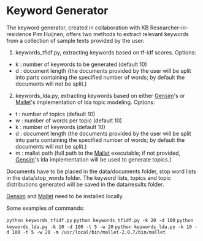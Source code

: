 Keyword Generator
=================

The keyword generator, created in collaboration with KB Researcher-in-residence Pim Huijnen, offers two methods to extract relevant keywords from a collection of sample texts provided by the user:

1) keywords_tfidf.py, extracting keywords based on tf-idf scores. Options:
 
- k : number of keywords to be generated (default 10)
- d : document length (the documents provided by the user will be split into parts containing the specified number of words; by default the documents will not be split.)
 
2) keywords_lda.py, extracting keywords based on either [Gensim](https://radimrehurek.com/gensim/)'s or [Mallet](http://mallet.cs.umass.edu)'s implementation of lda topic modeling. Options:
 
- t : number of topics (default 10)
- w : number of words per topic (default 10)
- k : number of keywords (default 10)
- d : document length (the documents provided by the user will be split into parts containing the specified number of words; by default the documents will not be split.)
- m : mallet path (full path to the [Mallet](http://mallet.cs.umass.edu) executable; if not provided, [Gensim](https://radimrehurek.com/gensim/)'s lda implementation will be used to generate topics.)

Documents have to be placed in the data/documents folder, stop word lists in the data/stop_words folder. The keyword lists, topics and topic distributions generated will be saved in the data/results folder.

[Gensim](https://radimrehurek.com/gensim/) and [Mallet](http://mallet.cs.umass.edu) need to be installed locally.

Some examples of commands:

`python keywords_tfidf.py`
`python keywords_tfidf.py -k 20 -d 100`
`python keywords_lda.py -k 10 -d 100 -t 5 -w 20`
`python keywords_lda.py -k 10 -d 100 -t 5 -w 20 -m /usr/local/bin/mallet-2.0.7/bin/mallet`

